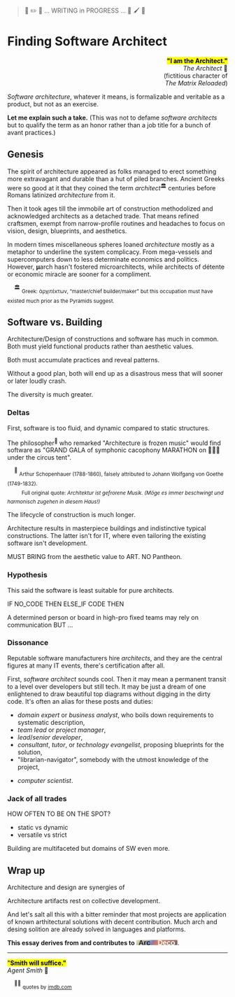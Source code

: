 > 🚧 :pencil2: 🚧 ... WRITING in PROGRESS ... 🚧 :paintbrush: 🚧

# Finding Software Architect

<p dir=rtl><b><mark>".I am the Architect"</mark></b><br />🎦&nbsp;<i>The Architect</i><br/>fictitious character of)<br/>(<i>The Matrix Reloaded</i></p>

*Software architecture*, whatever it means, is formalizable and veritable as a product, but not as an exercise. 

**Let me explain such a take.** (This was not to defame _software architects_ but to qualify the term as an honor rather than a job title for a bunch of avant practices.)

## Genesis

The spirit of architecture appeared as folks managed to erect something more extravagant and durable than a hut of piled branches. Ancient Greeks were so good at it that they coined the term _architect_<sup>🏛️</sup> centuries before Romans latinized *architecture* from it.

Then it took ages till the immobile art of construction methodolized and acknowledged architects as a detached trade. That means refined craftsmen, exempt from narrow-profile routines and headaches to focus on vision, design, blueprints, and aesthetics.

In modern times miscellaneous spheres loaned *architecture* mostly as a metaphor to underline the system complicacy. From mega-vessels and supercomputers down to less determinate economics and politics. However, **μ**arch hasn't fostered microarchitects, while architects of détente or economic miracle are sooner for a compliment.

&nbsp;&nbsp;&nbsp;&nbsp;<sup>🏛️</sup> <sub>Greek: ἀρχιτέκτων, “master/chief builder/maker" but this occupation must have existed much prior as the Pyramids suggest.</sub>

## Software vs. Building 

Architecture/Design of constructions and software has much in common. Both must yield functional products rather than aesthetic values.

Both must accumulate practices and reveal patterns.

Without a good plan, both will end up as a disastrous mess that will sooner or later loudly crash.

The diversity is much greater.

### Deltas

First, software is too fluid, and dynamic compared to static structures. 

The philosopher<sup>🎼</sup> who remarked "Architecture is frozen music" would find software as "GRAND GALA of symphonic cacophony MARATHON on 💊💊💊 under the circus tent".

&nbsp;&nbsp;&nbsp;&nbsp;<sup>🎼</sup> <sub>Arthur Schopenhauer (1788-1860), falsely attributed to Johann Wolfgang von Goethe (1749-1832).\
&nbsp;&nbsp;&nbsp;&nbsp;&nbsp;&nbsp;&nbsp;&nbsp;&nbsp;&nbsp;Full original quote: _Architektur ist gefrorene Musik. (Möge es immer beschwingt und harmonisch zugehen in diesem Haus!)_</sub>

The lifecycle of construction is much longer.

Architecture results in masterpiece buildings and indistinctive typical constructions. The latter isn't for IT, where even tailoring the existing software isn't development.
 
 MUST BRING from  the aesthetic value to ART. NO Pantheon.


### Hypothesis

This said the software is least suitable for pure architects. 

IF NO_CODE THEN ELSE_IF CODE THEN

A determined person or board in high-pro fixed teams may rely on communication BUT ...


### Dissonance

Reputable software manufacturers hire _architects_, and they are the central figures at many IT events, there's certification after all.

First, *software architect* sounds cool. Then it may mean a permanent transit to a level over developers but still tech. It may be just a dream of one enlightened to draw beautiful top diagrams without digging in the dirty code. It's often an alias for these posts and duties:

* _domain expert_ or _business analyst_, who boils down requirements to systematic description,
* _team lead_ or _project manager_,
* _lead_/_senior developer_,
* _consultant_, _tutor_, or _technology evangelist_, proposing blueprints for the solution,
* "librarian-navigator", somebody with the utmost knowledge of the project,
+ _computer scientist_.

### Jack of all trades

HOW OFTEN TO BE ON THE SPOT?

* static vs dynamic
* versatile vs strict

Building are multifaceted but domains of SW even more.

## Wrap up

Architecture and design are synergies of 

Architecture artifacts rest on collective development.

And let's salt all this with a bitter reminder that most projects are application of known arthitectural solutions with decent contribution. Much arch and desing solition are already solved in languages and platforms.

**This essay derives from and contributes to** [![Arc Deco](../../../../_rsc/_img/ArcDeco/ArcDeco-bar-12px.jpg)](../../../../software/ArcDeco/).

---

<mark>"**Smith will suffice."**</mark>\
_Agent Smith_ 🔨

&nbsp;&nbsp;&nbsp;&nbsp;<sup>🎦🔨</sup> <sub>quotes by [imdb.com](https://www.imdb.com/title/tt0234215/quotes/?ref_=tt_trv_qu)</sub>
